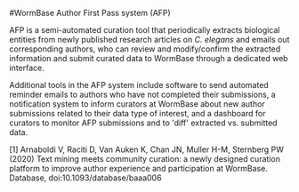 #WormBase Author First Pass system (AFP)

AFP is a semi-automated curation tool that periodically extracts biological entities from newly published research articles on *C. elegans* and emails out corresponding authors, who can review and modify/confirm the extracted information and submit curated data to WormBase through a dedicated web interface.

Additional tools in the AFP system include software to send automated reminder emails to authors who have not completed their submissions, a notification system to inform curators at WormBase about new author submissions related to their data type of interest, and a dashboard for curators to monitor AFP submissions and to 'diff' extracted vs. submitted data.

[1] Arnaboldi V, Raciti D, Van Auken K, Chan JN, Muller H-M, Sternberg PW (2020) Text mining meets community curation: a newly designed curation platform to improve author experience and participation at WormBase. Database, doi:10.1093/database/baaa006